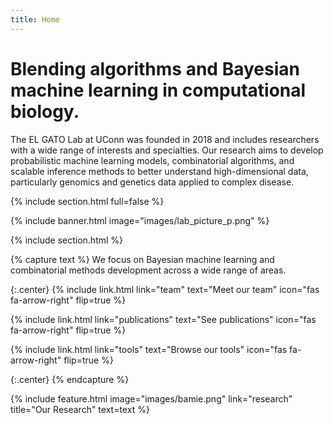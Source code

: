 ```yaml
---
title: Home
---
```


# Blending algorithms and Bayesian machine learning in computational biology.

The EL GATO Lab at UConn was founded in 2018 and includes researchers with a wide range of interests and specialties. Our research aims to develop probabilistic machine learning models, combinatorial algorithms, and scalable inference methods to better understand high-dimensional data, particularly genomics and genetics data applied to complex disease.


{% include section.html full=false %}

{% include banner.html image="images/lab_picture_p.png" %}

{% include section.html %}


{% capture text %}
We focus on Bayesian machine learning and combinatorial methods development across a wide range of areas. 

{:.center}
{%
  include link.html
  link="team"
  text="Meet our team"
  icon="fas fa-arrow-right"
  flip=true
%}

{%
  include link.html
  link="publications"
  text="See publications"
  icon="fas fa-arrow-right"
  flip=true
%}

{%
  include link.html
  link="tools"
  text="Browse our tools"
  icon="fas fa-arrow-right"
  flip=true
%}

{:.center}
{% endcapture %}

{%
  include feature.html
  image="images/bamie.png"
  link="research"
  title="Our Research"
  text=text
%}

